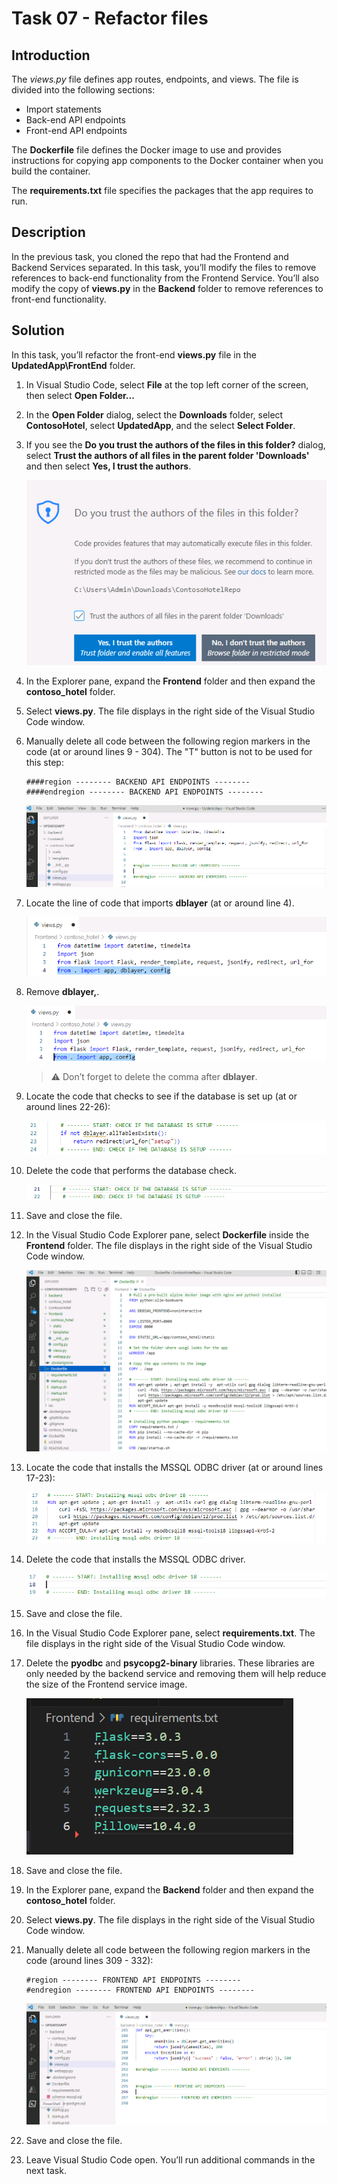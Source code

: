# Task 07 - Refactor files

## Introduction

The *views.py* file defines app routes, endpoints, and views. The file is divided into the following sections:

- Import statements
- Back-end API endpoints
- Front-end API endpoints

The **Dockerfile** file defines the Docker image to use and provides instructions for copying app components to the Docker container when you build the container.

The **requirements.txt** file specifies the packages that the app requires to run.

## Description

In the previous task, you cloned the repo that had the Frontend and Backend Services separated. In this task, you’ll modify the files to remove references to back-end functionality from the Frontend Service. You’ll also modify the copy of **views.py** in the **Backend** folder to remove references to front-end functionality.

## Solution

In this task, you’ll refactor the front-end **views.py** file in the **UpdatedApp\FrontEnd** folder.


1. In Visual Studio Code, select **File** at the top left corner of the screen, then select **Open Folder...**

1. In the **Open Folder** dialog, select the **Downloads** folder, select **ContosoHotel**, select **UpdatedApp**, and the select **Select Folder**.

1. If you see the **Do you trust the authors of the files in this folder?** dialog, select **Trust the authors of all files in the parent folder 'Downloads'** and then select **Yes, I trust the authors**. 

    ![yq54qnra.png](../../media/yq54qnra.png)

1. In the Explorer pane, expand the **Frontend** folder and then expand the **contoso_hotel** folder.

1. Select **views.py**. The file displays in the right side of the Visual Studio Code window.

1. Manually delete all code between the following region markers in the code (at or around lines 9 - 304). The "T" button is not to be used for this step:

    ```
    ####region -------- BACKEND API ENDPOINTS --------
    ####endregion -------- BACKEND API ENDPOINTS --------
    ```

    ![qhkyv58o.png](../../media/qhkyv58o.png)

1. Locate the line of code that imports **dblayer** (at or around line 4). 

    ![c16t85vh.png](../../media/c16t85vh.png)

1. Remove **dblayer,**.

    ![1pqgxt9o.png](../../media/1pqgxt9o.png)

    > :warning: Don’t forget to delete the comma after **dblayer**.

1. Locate the code that checks to see if the database is set up (at or around lines 22-26):

    ![7xe8gkmv.png](../../media/7xe8gkmv.png)

1. Delete the code that performs the database check.

    ![l338dtbt.png](../../media/l338dtbt.png)

1. Save and close the file.

1. In the Visual Studio Code Explorer pane, select **Dockerfile** inside the **Frontend** folder. The file displays in the right side of the Visual Studio Code window.

    ![bndhhefz.png](../../media/bndhhefz.png)

1. Locate the code that installs the MSSQL ODBC driver (at or around lines 17-23):

    ![zwgu2ey9.png](../../media/zwgu2ey9.png)

1. Delete the code that installs the MSSQL ODBC driver.

    ![l673ddid.png](../../media/l673ddid.png)

1. Save and close the file.

1. In the Visual Studio Code Explorer pane, select **requirements.txt**. The file displays in the right side of the Visual Studio Code window.

1. Delete the **pyodbc** and **psycopg2-binary** libraries. These libraries are only needed by the backend service and removing them will help reduce the size of the Frontend service image.

    ![00z3g507.png](../../media/frontend-req.png)

1. Save and close the file.

1. In the Explorer pane, expand the **Backend** folder and then expand the **contoso_hotel** folder.

1. Select **views.py**. The file displays in the right side of the Visual Studio Code window.

1. Manually delete all code between the following region markers in the code (around lines 309 - 332):
    ```
    #region -------- FRONTEND API ENDPOINTS --------
    #endregion -------- FRONTEND API ENDPOINTS --------
    ```

    ![zo0ce49i.png](../../media/zo0ce49i.png)

1. Save and close the file.
1. Leave Visual Studio Code open. You’ll run additional commands in the next task.